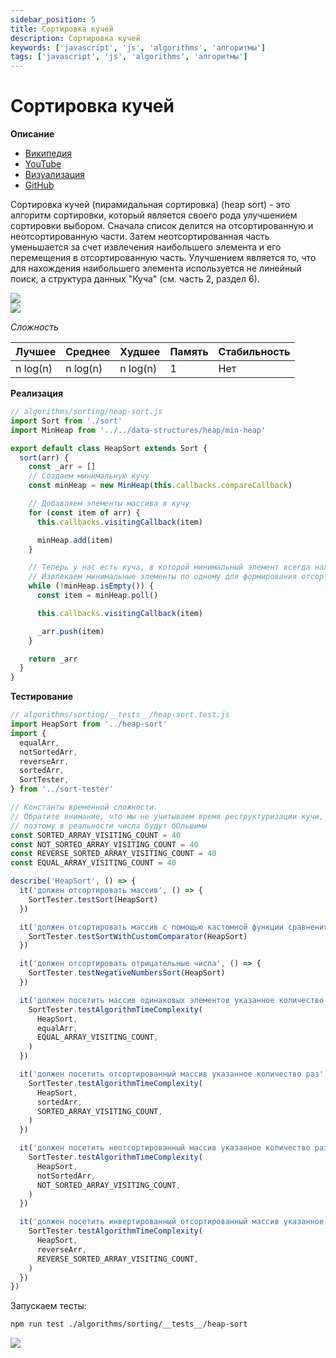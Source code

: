 ```yaml
---
sidebar_position: 5
title: Сортировка кучей
description: Сортировка кучей
keywords: ['javascript', 'js', 'algorithms', 'алгоритмы']
tags: ['javascript', 'js', 'algorithms', 'алгоритмы']
---
```


# Сортировка кучей

__Описание__

- [Википедия](https://ru.wikipedia.org/wiki/%D0%9F%D0%B8%D1%80%D0%B0%D0%BC%D0%B8%D0%B4%D0%B0%D0%BB%D1%8C%D0%BD%D0%B0%D1%8F_%D1%81%D0%BE%D1%80%D1%82%D0%B8%D1%80%D0%BE%D0%B2%D0%BA%D0%B0)
- [YouTube](https://www.youtube.com/watch?v=FjtQhZGf5SI)
- [Визуализация](https://www.youtube.com/watch?v=MtQL_ll5KhQ)
- [GitHub](https://github.com/harryheman/algorithms-data-structures/blob/main/src/algorithms/sorting/heap-sort.js)

Сортировка кучей (пирамидальная сортировка) (heap sort) - это алгоритм сортировки, который является своего рода улучшением сортировки выбором. Сначала список делится на отсортированную и неотсортированную части. Затем неотсортированная часть уменьшается за счет извлечения наибольшего элемента и его перемещения в отсортированную часть. Улучшением является то, что для нахождения наибольшего элемента используется не линейный поиск, а структура данных "Куча" (см. часть 2, раздел 6).

<img src="https://habrastorage.org/webt/qd/w0/5p/qdw05pto9jpnic4ac_7bi7nxhl4.gif" />
<br />

<img src="https://habrastorage.org/webt/c_/14/qm/c_14qm7m00fjyl7bbroqtdcimmy.gif" />
<br />

_Сложность_

| Лучшее   | Среднее  | Худшее   | Память | Стабильность |
|----------|----------|----------|--------|--------------|
| n log(n) | n log(n) | n log(n) | 1      | Нет          |

__Реализация__

```javascript
// algorithms/sorting/heap-sort.js
import Sort from './sort'
import MinHeap from '../../data-structures/heap/min-heap'

export default class HeapSort extends Sort {
  sort(arr) {
    const _arr = []
    // Создаем минимальную кучу
    const minHeap = new MinHeap(this.callbacks.compareCallback)

    // Добавляем элементы массива в кучу
    for (const item of arr) {
      this.callbacks.visitingCallback(item)

      minHeap.add(item)
    }

    // Теперь у нас есть куча, в которой минимальный элемент всегда находится на самом верху.
    // Извлекаем минимальные элементы по одному для формирования отсортированного массива
    while (!minHeap.isEmpty()) {
      const item = minHeap.poll()

      this.callbacks.visitingCallback(item)

      _arr.push(item)
    }

    return _arr
  }
}
```

__Тестирование__

```javascript
// algorithms/sorting/__tests__/heap-sort.test.js
import HeapSort from '../heap-sort'
import {
  equalArr,
  notSortedArr,
  reverseArr,
  sortedArr,
  SortTester,
} from '../sort-tester'

// Константы временной сложности.
// Обратите внимание, что мы не учитываем время реструктуризации кучи,
// поэтому в реальности числа будут бОльшими
const SORTED_ARRAY_VISITING_COUNT = 40
const NOT_SORTED_ARRAY_VISITING_COUNT = 40
const REVERSE_SORTED_ARRAY_VISITING_COUNT = 40
const EQUAL_ARRAY_VISITING_COUNT = 40

describe('HeapSort', () => {
  it('должен отсортировать массив', () => {
    SortTester.testSort(HeapSort)
  })

  it('должен отсортировать массив с помощью кастомной функции сравнения', () => {
    SortTester.testSortWithCustomComparator(HeapSort)
  })

  it('должен отсортировать отрицательные числа', () => {
    SortTester.testNegativeNumbersSort(HeapSort)
  })

  it('должен посетить массив одинаковых элементов указанное количество раз', () => {
    SortTester.testAlgorithmTimeComplexity(
      HeapSort,
      equalArr,
      EQUAL_ARRAY_VISITING_COUNT,
    )
  })

  it('должен посетить отсортированный массив указанное количество раз', () => {
    SortTester.testAlgorithmTimeComplexity(
      HeapSort,
      sortedArr,
      SORTED_ARRAY_VISITING_COUNT,
    )
  })

  it('должен посетить неотсортированный массив указанное количество раз', () => {
    SortTester.testAlgorithmTimeComplexity(
      HeapSort,
      notSortedArr,
      NOT_SORTED_ARRAY_VISITING_COUNT,
    )
  })

  it('должен посетить инвертированный отсортированный массив указанное количество раз', () => {
    SortTester.testAlgorithmTimeComplexity(
      HeapSort,
      reverseArr,
      REVERSE_SORTED_ARRAY_VISITING_COUNT,
    )
  })
})
```

Запускаем тесты:

```bash
npm run test ./algorithms/sorting/__tests__/heap-sort
```

<img src="https://habrastorage.org/webt/pg/qb/ji/pgqbjifnbmijg3axs6zldctn0uy.png" />
